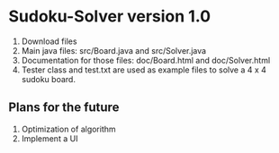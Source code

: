 # Sudoku-Solver version 1.0 

1. Download files
2. Main java files: src/Board.java and src/Solver.java
3. Documentation for those files: doc/Board.html and doc/Solver.html
4. Tester class and test.txt are used as example files to solve a 4 x 4 sudoku board.

## Plans for the future

1. Optimization of algorithm
2. Implement a UI
